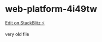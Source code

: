 # web-platform-4i49tw

[Edit on StackBlitz ⚡️](https://stackblitz.com/edit/web-platform-4i49tw)

very old file
